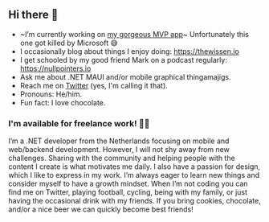 ## Hi there 👋

- ~I’m currently working on [my gorgeous MVP app](https://www.github.com/sthewissen/mvp)~ Unfortunately this one got killed by Microsoft 😅
- I occasionally blog about things I enjoy doing: https://thewissen.io
- I get schooled by my good friend Mark on a podcast regularly: https://nullpointers.io
- Ask me about .NET MAUI and/or mobile graphical thingamajigs.
- Reach me on [Twitter](https://twitter.com/devnl) (yes, I'm calling it that).
- Pronouns: He/him.
- Fun fact: I love chocolate.

### I'm available for freelance work! 🧑‍💻
I’m a .NET developer from the Netherlands focusing on mobile and web/backend development. However, I will not shy away from new challenges. Sharing with the community and helping people with the content I create is what motivates me daily. I also have a passion for design, which I like to express in my work. I’m always eager to learn new things and consider myself to have a growth mindset. When I’m not coding you can find me on Twitter, playing football, cycling, being with my family, or just having the occasional drink with my friends. If you bring cookies, chocolate, and/or a nice beer we can quickly become best friends!
